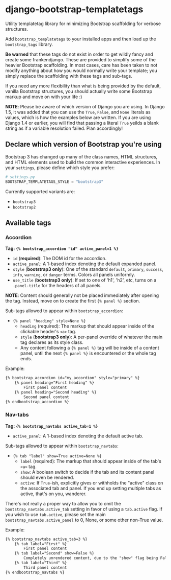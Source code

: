 django-bootstrap-templatetags
=============================

Utility templatetag library for minimizing Bootstrap scaffolding for verbose structures.

Add ``bootstrap_templatetags`` to your installed apps and then load up the ``bootstrap_tags`` library.


**Be warned** that these tags do not exist in order to get wildly fancy and create some frankendjango.  These are provided to simplify some of the heavier Bootstrap scaffolding.  In most cases, care has been taken to not modify anything about how you would normally write your template; you simply replace the scaffolding with these tags and sub-tags.

If you need any more flexibility than what is being provided by the default, vanilla Bootstrap structures, you should actually write some Bootstrap markup and move on with your life :)

**NOTE**: Please be aware of which version of Django you are using.  In Django 1.5, it was added that you can use the ``True``, ``False``, and ``None`` literals as values, which is how the examples below are written.  If you are using Django 1.4 or earlier, you will find that passing a literal ``True`` yeilds a blank string as if a variable resolution failed.  Plan accordingly!

## Declare which version of Bootstrap you're using
Bootstrap 3 has changed up many of the class names, HTML structures, and HTML elements used to build the common interactive experiences.  In your ``settings``, please define which style you prefer:

```python
# settings.py
BOOTSTRAP_TEMPLATETAGS_STYLE = "bootstrap3"
```

Currently supported variants are:

* ``bootstrap3``
* ``bootstrap2``

## Available tags

### Accordion
**Tag: ``{% bootstrap_accordion "id" active_panel=1 %}``**

* ``id`` (**required**): The DOM id for the accordion.
* ``active_panel``: A 1-based index denoting the default expanded panel.
* ``style`` (**bootstrap3 only**): One of the standard ``default``, ``primary``, ``success``, ``info``, ``warning``, or ``danger`` terms.  Colors all panels uniformly.
* ``use_title`` (**bootstrap3 only**): If set to one of 'h1', 'h2', etc, turns on a ``.panel-title`` for the headers of all panels.

**NOTE**: Content should generally not be placed immediately after opening the tag.  Instead, move on to create the first ``{% panel %}`` section.

Sub-tags allowed to appear within ``bootstrap_accordion``:

* ``{% panel "heading" style=None %}``
    * ``heading`` (required): The markup that should appear inside of the clickable header's ``<a>`` tag.
    * ``style`` (**bootstrap3 only**): A per-panel override of whatever the main tag declares as its style class.
    * Any content following a ``{% panel %}`` tag will be inside of a content panel, until the next ``{% panel %}`` is encountered or the whole tag ends.

Example:

```html
{% bootstrap_accordion id="my_accordion" style="primary" %}
    {% panel heading="First heading" %}
        First panel content
    {% panel heading="Second heading" %}
        Second panel content
{% endbootstrap_accordion %}
```

### Nav-tabs
**Tag: ``{% bootstrap_navtabs active_tab=1 %}``**

* ``active_panel``: A 1-based index denoting the default active tab.

Sub-tags allowed to appear within ``bootstrap_navtabs``:

* ``{% tab "label" show=True active=None %}``
    * ``label`` (required): The markup that should appear inside of the tab's ``<a>`` tag.
    * ``show``: A boolean switch to decide if the tab and its content panel should even be rendered.
    * ``active``: If ``True``-ish, explicitly gives or withholds the "active" class on the associated tab and panel.  If you end up setting multiple tabs as active, that's on you, wanderer.

There's not really a proper way to allow you to omit the ``bootstrap_navtabs.active_tab`` setting in favor of using a ``tab.active`` flag.  If you wish to use ``tab.active``, please set the main ``bootstrap_navtabs.active_panel`` to 0, None, or some other non-True value.

Example:

```html
{% bootstrap_navtabs active_tab=3 %}
    {% tab label="First" %}
        First panel content
    {% tab label="Second" show=False %}
        Completely unrendered content, due to the "show" flag being False.
    {% tab label="Third" %}
        Third panel content
{% endbootstrap_navtabs %}
```
